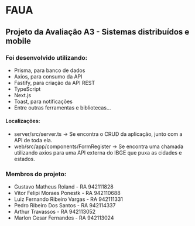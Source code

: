 # FAUA
## Projeto da Avaliação A3 - Sistemas distribuídos e mobile

### Foi desenvolvido utilizando:
- Prisma, para banco de dados
- Axios, para consumo da API
- Fastify, para criação da API REST
- TypeScript
- Next.js
- Toast, para notificações
- Entre outras ferramentas e bibliotecas...

#### Localizações:
- server/src/server.ts -> Se encontra o CRUD da aplicação, junto com a API de toda ela.
- web/src/app/components/FormRegister -> Se encontra uma chamada utilizando axios para uma API externa do IBGE que puxa as cidades e estados.

### Membros do projeto:
- Gustavo Matheus Roland - RA 942111828
- Vitor Felipi Moraes Ponestk - RA 942110688
- Luiz Fernando Ribeiro Vargas - RA 942111331
- Pedro Ribeiro Dos Santos - RA 942114337
- Arthur Travassos - RA 942113052
- Marlon Cesar Fernandes - RA 942113024
